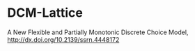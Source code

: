 # DCM-Lattice
A New Flexible and Partially Monotonic Discrete Choice Model, http://dx.doi.org/10.2139/ssrn.4448172
